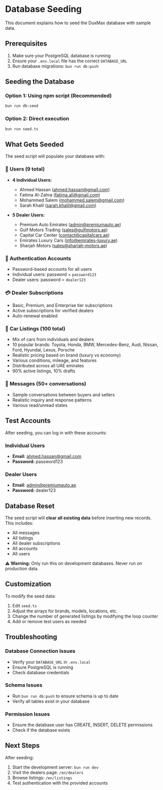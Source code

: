 # Database Seeding

This document explains how to seed the DuxMax database with sample data.

## Prerequisites

1. Make sure your PostgreSQL database is running
2. Ensure your `.env.local` file has the correct `DATABASE_URL`
3. Run database migrations: `bun run db:push`

## Seeding the Database

### Option 1: Using npm script (Recommended)
```bash
bun run db:seed
```

### Option 2: Direct execution
```bash
bun run seed.ts
```

## What Gets Seeded

The seed script will populate your database with:

### 👥 **Users (9 total)**
- **4 Individual Users:**
  - Ahmed Hassan (ahmed.hassan@gmail.com)
  - Fatima Al-Zahra (fatima.ali@gmail.com) 
  - Mohammed Salem (mohammed.salem@gmail.com)
  - Sarah Khalil (sarah.khalil@gmail.com)

- **5 Dealer Users:**
  - Premium Auto Emirates (admin@premiumauto.ae)
  - Gulf Motors Trading (sales@gulfmotors.ae)
  - Capital Car Center (contact@capitalcars.ae)
  - Emirates Luxury Cars (info@emirates-luxury.ae)
  - Sharjah Motors (sales@sharjah-motors.ae)

### 🔐 **Authentication Accounts**
- Password-based accounts for all users
- Individual users: password = `password123`
- Dealer users: password = `dealer123`

### 💳 **Dealer Subscriptions**
- Basic, Premium, and Enterprise tier subscriptions
- Active subscriptions for verified dealers
- Auto-renewal enabled

### 🚗 **Car Listings (100 total)**
- Mix of cars from individuals and dealers
- 10 popular brands: Toyota, Honda, BMW, Mercedes-Benz, Audi, Nissan, Ford, Hyundai, Lexus, Porsche
- Realistic pricing based on brand (luxury vs economy)
- Various conditions, mileage, and features
- Distributed across all UAE emirates
- 90% active listings, 10% drafts

### 💬 **Messages (50+ conversations)**
- Sample conversations between buyers and sellers
- Realistic inquiry and response patterns
- Various read/unread states

## Test Accounts

After seeding, you can log in with these accounts:

### Individual Users
- **Email:** ahmed.hassan@gmail.com
- **Password:** password123

### Dealer Users  
- **Email:** admin@premiumauto.ae
- **Password:** dealer123

## Database Reset

The seed script will **clear all existing data** before inserting new records. This includes:
- All messages
- All listings  
- All dealer subscriptions
- All accounts
- All users

⚠️ **Warning:** Only run this on development databases. Never run on production data.

## Customization

To modify the seed data:
1. Edit `seed.ts`
2. Adjust the arrays for brands, models, locations, etc.
3. Change the number of generated listings by modifying the loop counter
4. Add or remove test users as needed

## Troubleshooting

### Database Connection Issues
- Verify your `DATABASE_URL` in `.env.local`
- Ensure PostgreSQL is running
- Check database credentials

### Schema Issues
- Run `bun run db:push` to ensure schema is up to date
- Verify all tables exist in your database

### Permission Issues
- Ensure the database user has CREATE, INSERT, DELETE permissions
- Check if the database exists

## Next Steps

After seeding:
1. Start the development server: `bun run dev`
2. Visit the dealers page: `/en/dealers`
3. Browse listings: `/en/listings`
4. Test authentication with the provided accounts
